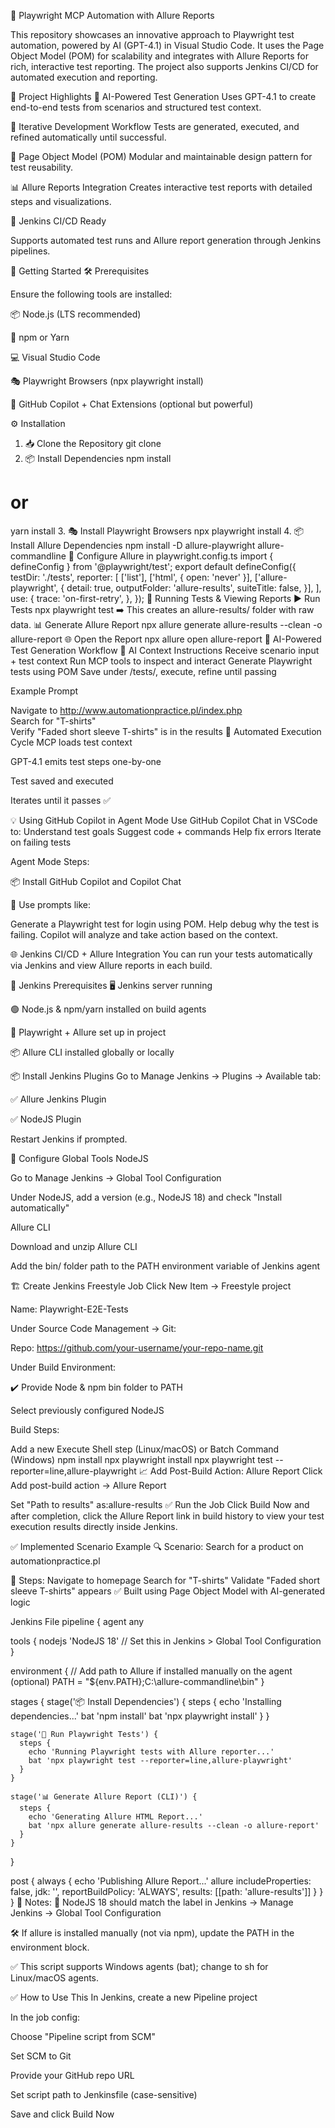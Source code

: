 🧪 Playwright MCP Automation with Allure Reports

This repository showcases an innovative approach to Playwright test automation, powered by AI (GPT-4.1) in Visual Studio Code. It uses the Page Object Model (POM) for scalability and integrates with Allure Reports for rich, interactive test reporting. The project also supports Jenkins CI/CD for automated execution and reporting.

🌟 Project Highlights
🤖 AI-Powered Test Generation
Uses GPT-4.1 to create end-to-end tests from scenarios and structured test context.

🔁 Iterative Development Workflow
Tests are generated, executed, and refined automatically until successful.

🧱 Page Object Model (POM)
Modular and maintainable design pattern for test reusability.

📊 Allure Reports Integration
Creates interactive test reports with detailed steps and visualizations.

🔧 Jenkins CI/CD Ready

Supports automated test runs and Allure report generation through Jenkins pipelines.

🚀 Getting Started
🛠️ Prerequisites

Ensure the following tools are installed:

📦 Node.js (LTS recommended)

🧶 npm or Yarn

💻 Visual Studio Code

🎭 Playwright Browsers (npx playwright install)

🧠 GitHub Copilot + Chat Extensions (optional but powerful)

⚙️ Installation
1. 📥 Clone the Repository
git clone 
2. 📦 Install Dependencies
npm install
# or
yarn install
3. 🎭 Install Playwright Browsers
npx playwright install
4. 📦 Install Allure Dependencies
npm install -D allure-playwright allure-commandline
🔧 Configure Allure in playwright.config.ts
import { defineConfig } from '@playwright/test';
export default defineConfig({
  testDir: './tests',
  reporter: [
    ['list'],
    ['html', { open: 'never' }],
    ['allure-playwright', {
      detail: true,
      outputFolder: 'allure-results',
      suiteTitle: false,
    }],
  ],
  use: {
    trace: 'on-first-retry',
  },
});
🧪 Running Tests & Viewing Reports
▶️ Run Tests
npx playwright test
➡️ This creates an allure-results/ folder with raw data.
📊 Generate Allure Report
npx allure generate allure-results --clean -o allure-report
🌐 Open the Report
npx allure open allure-report
🤖 AI-Powered Test Generation Workflow
🧠 AI Context Instructions
Receive scenario input + test context
Run MCP tools to inspect and interact
Generate Playwright tests using POM
Save under /tests/, execute, refine until passing

Example Prompt

Navigate to http://www.automationpractice.pl/index.php  
Search for "T-shirts"  
Verify "Faded short sleeve T-shirts" is in the results
🔄 Automated Execution Cycle
MCP loads test context

GPT-4.1 emits test steps one-by-one

Test saved and executed

Iterates until it passes ✅

💡 Using GitHub Copilot in Agent Mode
Use GitHub Copilot Chat in VSCode to:
Understand test goals
Suggest code + commands
Help fix errors
Iterate on failing tests

Agent Mode Steps:

📦 Install GitHub Copilot and Copilot Chat

🧠 Use prompts like:

Generate a Playwright test for login using POM.
Help debug why the test is failing.
Copilot will analyze and take action based on the context.

🌐 Jenkins CI/CD + Allure Integration
You can run your tests automatically via Jenkins and view Allure reports in each build.

🔧 Jenkins Prerequisites
🖥️ Jenkins server running

🟢 Node.js & npm/yarn installed on build agents

🧪 Playwright + Allure set up in project

📦 Allure CLI installed globally or locally

📦 Install Jenkins Plugins
Go to Manage Jenkins → Plugins → Available tab:

✅ Allure Jenkins Plugin

✅ NodeJS Plugin

Restart Jenkins if prompted.

🧰 Configure Global Tools
NodeJS

Go to Manage Jenkins → Global Tool Configuration

Under NodeJS, add a version (e.g., NodeJS 18) and check "Install automatically"

Allure CLI

Download and unzip Allure CLI

Add the bin/ folder path to the PATH environment variable of Jenkins agent

🏗️ Create Jenkins Freestyle Job
Click New Item → Freestyle project

Name: Playwright-E2E-Tests

Under Source Code Management → Git:

Repo: https://github.com/your-username/your-repo-name.git

Under Build Environment:

✔️ Provide Node & npm bin folder to PATH

Select previously configured NodeJS

Build Steps:

Add a new Execute Shell step (Linux/macOS) or Batch Command (Windows)
npm install
npx playwright install
npx playwright test --reporter=line,allure-playwright
📈 Add Post-Build Action: Allure Report
Click Add post-build action → Allure Report

Set "Path to results" as:allure-results
✅ Run the Job
Click Build Now and after completion, click the Allure Report link in build history to view your test execution results directly inside Jenkins.

✅ Implemented Scenario Example
🔍 Scenario:
Search for a product on automationpractice.pl

🧭 Steps:
Navigate to homepage
Search for "T-shirts"
Validate "Faded short sleeve T-shirts" appears
✅ Built using Page Object Model with AI-generated logic

Jenkins File
pipeline {
  agent any

  tools {
    nodejs 'NodeJS 18' // Set this in Jenkins > Global Tool Configuration
  }

  environment {
    // Add path to Allure if installed manually on the agent (optional)
    PATH = "${env.PATH};C:\\allure-commandline\\bin"
  }

  stages {
    stage('📦 Install Dependencies') {
      steps {
        echo 'Installing dependencies...'
        bat 'npm install'
        bat 'npx playwright install'
      }
    }

    stage('🧪 Run Playwright Tests') {
      steps {
        echo 'Running Playwright tests with Allure reporter...'
        bat 'npx playwright test --reporter=line,allure-playwright'
      }
    }

    stage('📊 Generate Allure Report (CLI)') {
      steps {
        echo 'Generating Allure HTML Report...'
        bat 'npx allure generate allure-results --clean -o allure-report'
      }
    }
  }

  post {
    always {
      echo 'Publishing Allure Report...'
      allure includeProperties: false, jdk: '', reportBuildPolicy: 'ALWAYS', results: [[path: 'allure-results']]
    }
  }
}
📝 Notes:
🔧 NodeJS 18 should match the label in Jenkins → Manage Jenkins → Global Tool Configuration

🛠️ If allure is installed manually (not via npm), update the PATH in the environment block.

✅ This script supports Windows agents (bat); change to sh for Linux/macOS agents.

✅ How to Use This
In Jenkins, create a new Pipeline project

In the job config:

Choose "Pipeline script from SCM"

Set SCM to Git

Provide your GitHub repo URL

Set script path to Jenkinsfile (case-sensitive)

Save and click Build Now
